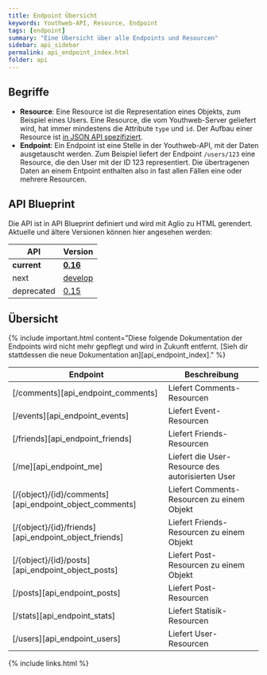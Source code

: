 ```yaml
---
title: Endpoint Übersicht
keywords: Youthweb-API, Resource, Endpoint
tags: [endpoint]
summary: "Eine Übersicht über alle Endpoints und Resourcen"
sidebar: api_sidebar
permalink: api_endpoint_index.html
folder: api
---
```


## Begriffe

- **Resource**: Eine Resource ist die Representation eines Objekts, zum Beispiel eines Users. Eine Resource, die vom Youthweb-Server geliefert wird, hat immer mindestens die Attribute `type` und `id`. Der Aufbau einer Resource ist [in JSON API spezifiziert](http://jsonapi.org/format/#document-resource-objects).
- **Endpoint**: Ein Endpoint ist eine Stelle in der Youthweb-API, mit der Daten ausgetauscht werden. Zum Beispiel liefert der Endpoint `/users/123` eine Resource, die den User mit der ID 123 representiert. Die übertragenen Daten an einem Entpoint enthalten also in fast allen Fällen eine oder mehrere Resourcen.

## API Blueprint

Die API ist in API Blueprint definiert und wird mit Aglio zu HTML gerendert. Aktuelle und ältere Versionen können hier angesehen werden:

| API          | Version                                   |
|--------------|-------------------------------------------|
| **current**  | **[0.16](./spec/core/0.16/index.html)**   |
| next         | [develop](./spec/core/next/index.html)    |
| deprecated   | [0.15](./spec/core/0.15/index.html)       |

## Übersicht

{% include important.html content="Diese folgende Dokumentation der Endpoints wird nicht mehr gepflegt und wird in Zukunft entfernt. [Sieh dir stattdessen die neue Dokumentation an][api_endpoint_index]." %}

| Endpoint                                                | Beschreibung                                                     |
|---------------------------------------------------------|------------------------------------------------------------------|
| [/comments][api_endpoint_comments]                      | Liefert Comments-Resourcen                                       |
| [/events][api_endpoint_events]                          | Liefert Event-Resourcen                                          |
| [/friends][api_endpoint_friends]                        | Liefert Friends-Resourcen                                        |
| [/me][api_endpoint_me]                                  | Liefert die User-Resource des autorisierten User                 |
| [/{object}/{id}/comments][api_endpoint_object_comments] | Liefert Comments-Resourcen zu einem Objekt                       |
| [/{object}/{id}/friends][api_endpoint_object_friends]   | Liefert Friends-Resourcen zu einem Objekt                        |
| [/{object}/{id}/posts][api_endpoint_object_posts]       | Liefert Post-Resourcen zu einem Objekt                           |
| [/posts][api_endpoint_posts]                            | Liefert Post-Resourcen                                           |
| [/stats][api_endpoint_stats]                            | Liefert Statisik-Resourcen                                       |
| [/users][api_endpoint_users]                            | Liefert User-Resourcen                                           |

{% include links.html %}
